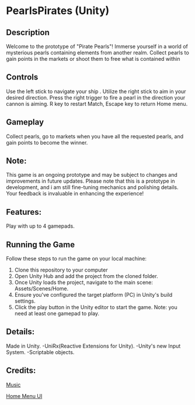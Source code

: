 # PearlsPirates (Unity)

## Description
Welcome to the prototype of "Pirate Pearls"! Immerse yourself in a world of mysterious pearls containing elements from another realm. Collect pearls to gain points in the markets or shoot them to free what is contained within

## Controls 
Use the left stick to navigate your ship . Utilize the right stick to aim in your desired direction.  Press the right trigger to fire a pearl in the direction your cannon is aiming. 
R key to restart Match, Escape key to return Home menu.

## Gameplay
Collect pearls, go to markets when you have all the requested pearls, and gain points to become the winner.

## Note: 
This game is an ongoing prototype and may be subject to changes and improvements in future updates. Please note that this is a prototype in development, and i am still fine-tuning mechanics and polishing details. Your feedback is invaluable in enhancing the experience!

## Features: 
Play with up to 4 gamepads.

## Running the Game

Follow these steps to run the game on your local machine:

1. Clone this repository to your computer
2. Open Unity Hub and add the project from the cloned folder.
3. Once Unity loads the project, navigate to the main scene: Assets/Scenes/Home.
4. Ensure you've configured the target platform (PC) in Unity's build settings.
5. Click the play button in the Unity editor to start the game.
Note: you need at least one gamepad to play.

## Details:

Made in Unity.
-UniRx(Reactive Extensions for Unity).
-Unity's new Input System.
-Scriptable objects.


## Credits:
[Music](https://assetstore.unity.com/packages/audio/music/arcade-game-bgm-17-210775) 

[Home Menu UI](https://assetstore.unity.com/packages/2d/gui/icons/simple-ui-icons-147101)
